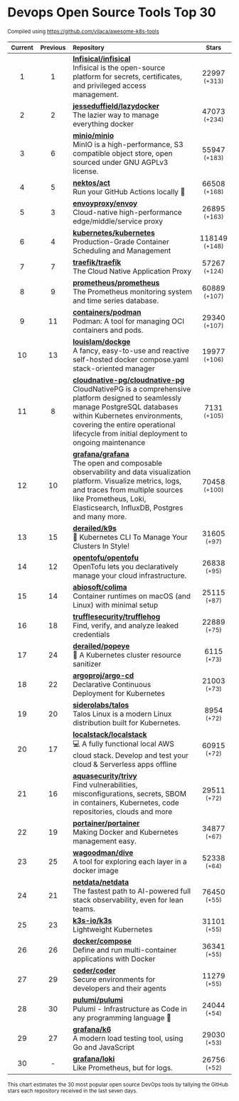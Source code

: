 # Devops Open Source Tools Top 30
<sup>Compiled using https://github.com/vilaca/awesome-k8s-tools</sup>
<div align="center">

|<sub>Current</sub>|<sub>Previous</sub>|<sub>Repository</sub>|<sub>Stars</sub>|
|:---:|:---:|:---|:---:|
|1|1|[**Infisical/infisical**](https://github.com/Infisical/infisical)<br/>Infisical is the open-source platform for secrets, certificates, and privileged access management.|22997 <sup>(+313)</sup>|
|2|2|[**jesseduffield/lazydocker**](https://github.com/jesseduffield/lazydocker)<br/>The lazier way to manage everything docker|47073 <sup>(+234)</sup>|
|3|6|[**minio/minio**](https://github.com/minio/minio)<br/>MinIO is a high-performance, S3 compatible object store, open sourced under GNU AGPLv3 license.|55947 <sup>(+183)</sup>|
|4|5|[**nektos/act**](https://github.com/nektos/act)<br/>Run your GitHub Actions locally 🚀|66508 <sup>(+168)</sup>|
|5|3|[**envoyproxy/envoy**](https://github.com/envoyproxy/envoy)<br/>Cloud-native high-performance edge/middle/service proxy|26895 <sup>(+163)</sup>|
|6|4|[**kubernetes/kubernetes**](https://github.com/kubernetes/kubernetes)<br/>Production-Grade Container Scheduling and Management|118149 <sup>(+148)</sup>|
|7|7|[**traefik/traefik**](https://github.com/traefik/traefik)<br/>The Cloud Native Application Proxy|57267 <sup>(+124)</sup>|
|8|9|[**prometheus/prometheus**](https://github.com/prometheus/prometheus)<br/>The Prometheus monitoring system and time series database.|60889 <sup>(+107)</sup>|
|9|11|[**containers/podman**](https://github.com/containers/podman)<br/>Podman: A tool for managing OCI containers and pods.|29340 <sup>(+107)</sup>|
|10|13|[**louislam/dockge**](https://github.com/louislam/dockge)<br/>A fancy, easy-to-use and reactive self-hosted docker compose.yaml stack-oriented manager|19977 <sup>(+106)</sup>|
|11|8|[**cloudnative-pg/cloudnative-pg**](https://github.com/cloudnative-pg/cloudnative-pg)<br/>CloudNativePG is a comprehensive platform designed to seamlessly manage PostgreSQL databases within Kubernetes environments, covering the entire operational lifecycle from initial deployment to ongoing maintenance|7131 <sup>(+105)</sup>|
|12|10|[**grafana/grafana**](https://github.com/grafana/grafana)<br/>The open and composable observability and data visualization platform. Visualize metrics, logs, and traces from multiple sources like Prometheus, Loki, Elasticsearch, InfluxDB, Postgres and many more. |70458 <sup>(+100)</sup>|
|13|15|[**derailed/k9s**](https://github.com/derailed/k9s)<br/>🐶 Kubernetes CLI To Manage Your Clusters In Style!|31605 <sup>(+97)</sup>|
|14|12|[**opentofu/opentofu**](https://github.com/opentofu/opentofu)<br/>OpenTofu lets you declaratively manage your cloud infrastructure.|26838 <sup>(+95)</sup>|
|15|14|[**abiosoft/colima**](https://github.com/abiosoft/colima)<br/>Container runtimes on macOS (and Linux) with minimal setup|25115 <sup>(+87)</sup>|
|16|18|[**trufflesecurity/trufflehog**](https://github.com/trufflesecurity/trufflehog)<br/>Find, verify, and analyze leaked credentials|22889 <sup>(+75)</sup>|
|17|24|[**derailed/popeye**](https://github.com/derailed/popeye)<br/>👀 A Kubernetes cluster resource sanitizer|6115 <sup>(+73)</sup>|
|18|22|[**argoproj/argo-cd**](https://github.com/argoproj/argo-cd)<br/>Declarative Continuous Deployment for Kubernetes|21003 <sup>(+73)</sup>|
|19|20|[**siderolabs/talos**](https://github.com/siderolabs/talos)<br/>Talos Linux is a modern Linux distribution built for Kubernetes.|8954 <sup>(+72)</sup>|
|20|17|[**localstack/localstack**](https://github.com/localstack/localstack)<br/>💻 A fully functional local AWS cloud stack. Develop and test your cloud & Serverless apps offline|60915 <sup>(+72)</sup>|
|21|16|[**aquasecurity/trivy**](https://github.com/aquasecurity/trivy)<br/>Find vulnerabilities, misconfigurations, secrets, SBOM in containers, Kubernetes, code repositories, clouds and more|29511 <sup>(+72)</sup>|
|22|19|[**portainer/portainer**](https://github.com/portainer/portainer)<br/>Making Docker and Kubernetes management easy.|34877 <sup>(+67)</sup>|
|23|25|[**wagoodman/dive**](https://github.com/wagoodman/dive)<br/>A tool for exploring each layer in a docker image|52338 <sup>(+64)</sup>|
|24|21|[**netdata/netdata**](https://github.com/netdata/netdata)<br/>The fastest path to AI-powered full stack observability, even for lean teams.|76450 <sup>(+55)</sup>|
|25|23|[**k3s-io/k3s**](https://github.com/k3s-io/k3s)<br/>Lightweight Kubernetes|31101 <sup>(+55)</sup>|
|26|26|[**docker/compose**](https://github.com/docker/compose)<br/>Define and run multi-container applications with Docker|36341 <sup>(+55)</sup>|
|27|29|[**coder/coder**](https://github.com/coder/coder)<br/>Secure environments for developers and their agents|11279 <sup>(+55)</sup>|
|28|30|[**pulumi/pulumi**](https://github.com/pulumi/pulumi)<br/>Pulumi - Infrastructure as Code in any programming language 🚀|24044 <sup>(+54)</sup>|
|29|27|[**grafana/k6**](https://github.com/grafana/k6)<br/>A modern load testing tool, using Go and JavaScript|29030 <sup>(+53)</sup>|
|30|-|[**grafana/loki**](https://github.com/grafana/loki)<br/>Like Prometheus, but for logs.|26756 <sup>(+52)</sup>|


</div>

<sub>This chart estimates the 30 most popular open source DevOps tools by tallying the GitHub stars each repository received in the last seven days.</sub>
